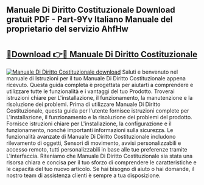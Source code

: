 ## Manuale Di Diritto Costituzionale Download gratuit PDF - Part-9Yv Italiano Manuale del proprietario del servizio AhfHw

# <h2><a href="http://df9aozg.blite.top/?on=Manuale+Di+Diritto+Costituzionale">🔗Download 👉🔴 Manuale Di Diritto Costituzionale</a></h2>

[![Manuale Di Diritto Costituzionale download](https://i.imgur.com/lujVjoI.png)](http://df9aozg.blite.top/?on=Manuale+Di+Diritto+Costituzionale)
Saluti e benvenuto nel manuale di Istruzioni per il tuo Manuale Di Diritto Costituzionale appena ricevuto. Questa guida completa è progettata per aiutarti a comprendere e utilizzare tutte le funzionalità e i vantaggi del tuo Prodotto. Troverai istruzioni chiare per L'installazione, il funzionamento, la manutenzione e la risoluzione dei problemi. Prima di utilizzare Manuale Di Diritto Costituzionale, questa guida per l'utente fornisce istruzioni complete per L'installazione, il funzionamento e la risoluzione dei problemi del prodotto. Fornisce istruzioni chiare per L'installazione, la configurazione e il funzionamento, nonché importanti informazioni sulla sicurezza. Le funzionalità avanzate di Manuale Di Diritto Costituzionale includono rilevamento di oggetti, Sensori di movimento, avvisi personalizzabili e accesso remoto, tutti personalizzabili in base alle tue preferenze tramite L'interfaccia. Riteniamo che Manuale Di Diritto Costituzionale sia stata una risorsa chiara e concisa per il tuo sforzo di comprendere le caratteristiche e le capacità del tuo nuovo articolo. Se hai bisogno di aiuto o hai domande, il nostro team di assistenza clienti è sempre a tua disposizione.

